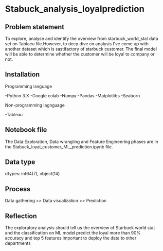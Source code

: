 # Stabuck_analysis_loyalprediction

## Problem statement

To explore, analyse and identify the overview from starbuck_world_stat data set on Tablaeu file.However, to deep dive on analysis I've come up with another dataset which is sastifactory of starbuck customer. The final model will be able to determine whether the customer will be loyal to company or not.

## Installation

Programming language

-Python 3.X 
-Google colab
-Numpy
-Pandas
-Matplotlibs
-Seaborn

Non-programming lagnguage

-Tableau

## Notebook file

The Data Exploration, Data wrangling and Feature Engineering phases are in the Stabuck_loyal_customer_ML_prediction.ipynb file. 

## Data type

dtypes: int64(7), object(14)

## Process

Data gathering >> Data visualization >> Prediction

## Reflection

The exploratory analysis should tell us the overview of Starbuck world stat and the classification on ML model predict the loyal more than 90% accuracy and top 5 features important to deploy the data to other departments
